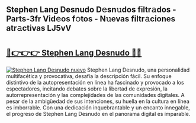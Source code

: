 ## Stephen Lang Desnudo D𝚎sn𝚞dos filtr𝚊dos - Parts-3fr Vid𝚎os f𝚘tos - N𝚞evas filtr𝚊ciones atr𝚊ctivas LJ5vV

# <h2><a href="http://mb8l5nx.tromn.icu/?c=Stephen+Lang+Desnudo">🔗👉👉👉 Stephen Lang Desnudo 🔗🔗</a></h2>

[![Stephen Lang Desnudo nuevo](https://i.imgur.com/pEAQMta.gif)](http://mb8l5nx.tromn.icu/?c=Stephen+Lang+Desnudo)
Stephen Lang Desnudo, una personalidad multifacética y provocativa, desafía la descripción fácil. Su enfoque distintivo de la autopresentación en línea ha fascinado y provocado a los espectadores, incitando debates sobre la libertad de expresión, la autorrepresentación y las complejidades de las comunidades digitales. A pesar de la ambigüedad de sus intenciones, su huella en la cultura en línea es imborrable. Con una dedicación inquebrantable y un encanto innegable, el progreso de Stephen Lang Desnudo en el panorama digital es imparable.
